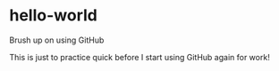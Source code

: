 # hello-world
Brush up on using GitHub

This is just to practice quick before I start using GitHub again for work!
